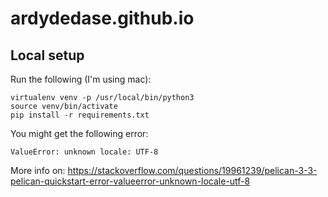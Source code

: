# ardydedase.github.io



## Local setup

Run the following (I'm using mac):
```
virtualenv venv -p /usr/local/bin/python3
source venv/bin/activate
pip install -r requirements.txt
```


You might get the following error:

```
ValueError: unknown locale: UTF-8
```
More info on: https://stackoverflow.com/questions/19961239/pelican-3-3-pelican-quickstart-error-valueerror-unknown-locale-utf-8

